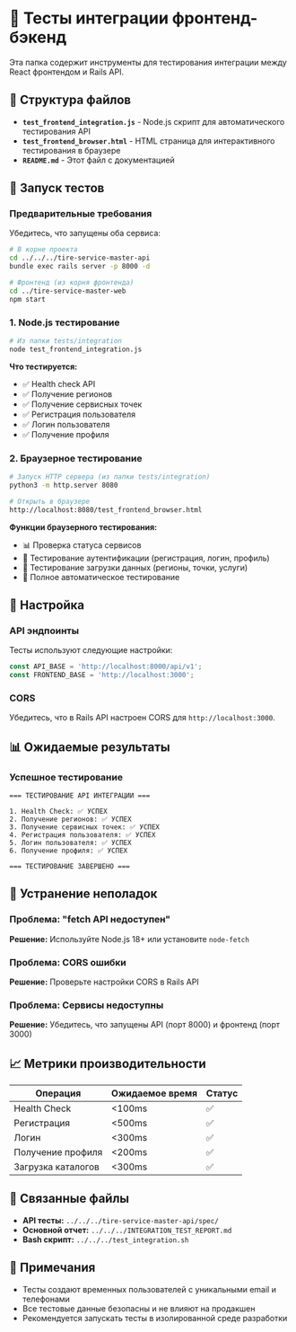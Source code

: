 # 🧪 Тесты интеграции фронтенд-бэкенд

Эта папка содержит инструменты для тестирования интеграции между React фронтендом и Rails API.

## 📁 Структура файлов

- **`test_frontend_integration.js`** - Node.js скрипт для автоматического тестирования API
- **`test_frontend_browser.html`** - HTML страница для интерактивного тестирования в браузере
- **`README.md`** - Этот файл с документацией

## 🚀 Запуск тестов

### Предварительные требования

Убедитесь, что запущены оба сервиса:

```bash
# В корне проекта
cd ../../../tire-service-master-api
bundle exec rails server -p 8000 -d

# Фронтенд (из корня фронтенда)
cd ../tire-service-master-web
npm start
```

### 1. Node.js тестирование

```bash
# Из папки tests/integration
node test_frontend_integration.js
```

**Что тестируется:**
- ✅ Health check API
- ✅ Получение регионов
- ✅ Получение сервисных точек
- ✅ Регистрация пользователя
- ✅ Логин пользователя
- ✅ Получение профиля

### 2. Браузерное тестирование

```bash
# Запуск HTTP сервера (из папки tests/integration)
python3 -m http.server 8080

# Открыть в браузере
http://localhost:8080/test_frontend_browser.html
```

**Функции браузерного тестирования:**
- 📊 Проверка статуса сервисов
- 🔐 Тестирование аутентификации (регистрация, логин, профиль)
- 📍 Тестирование загрузки данных (регионы, точки, услуги)
- 🔄 Полное автоматическое тестирование

## 🔧 Настройка

### API эндпоинты

Тесты используют следующие настройки:

```javascript
const API_BASE = 'http://localhost:8000/api/v1';
const FRONTEND_BASE = 'http://localhost:3000';
```

### CORS

Убедитесь, что в Rails API настроен CORS для `http://localhost:3000`.

## 📊 Ожидаемые результаты

### Успешное тестирование
```
=== ТЕСТИРОВАНИЕ API ИНТЕГРАЦИИ ===

1. Health Check: ✅ УСПЕХ
2. Получение регионов: ✅ УСПЕХ
3. Получение сервисных точек: ✅ УСПЕХ
4. Регистрация пользователя: ✅ УСПЕХ
5. Логин пользователя: ✅ УСПЕХ
6. Получение профиля: ✅ УСПЕХ

=== ТЕСТИРОВАНИЕ ЗАВЕРШЕНО ===
```

## 🐛 Устранение неполадок

### Проблема: "fetch API недоступен"
**Решение:** Используйте Node.js 18+ или установите `node-fetch`

### Проблема: CORS ошибки
**Решение:** Проверьте настройки CORS в Rails API

### Проблема: Сервисы недоступны
**Решение:** Убедитесь, что запущены API (порт 8000) и фронтенд (порт 3000)

## 📈 Метрики производительности

| Операция | Ожидаемое время | Статус |
|----------|----------------|--------|
| Health Check | <100ms | ✅ |
| Регистрация | <500ms | ✅ |
| Логин | <300ms | ✅ |
| Получение профиля | <200ms | ✅ |
| Загрузка каталогов | <300ms | ✅ |

## 🔗 Связанные файлы

- **API тесты:** `../../../tire-service-master-api/spec/`
- **Основной отчет:** `../../../INTEGRATION_TEST_REPORT.md`
- **Bash скрипт:** `../../../test_integration.sh`

## 📝 Примечания

- Тесты создают временных пользователей с уникальными email и телефонами
- Все тестовые данные безопасны и не влияют на продакшен
- Рекомендуется запускать тесты в изолированной среде разработки 